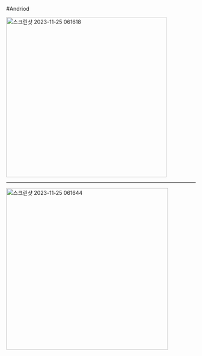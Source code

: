 #Andriod

<img width="426" alt="스크린샷 2023-11-25 061618" src="https://github.com/seok12/ecoleproject/assets/48661266/37c934e3-7b14-4e08-b9ce-abec6aae2dd6">


-------------------------------------------------------------------------------------------------------------------
<img width="430" alt="스크린샷 2023-11-25 061644" src="https://github.com/seok12/ecoleproject/assets/48661266/fb88e18f-4e77-426b-abd9-dec6e512506e">
